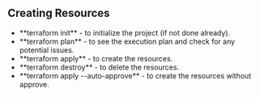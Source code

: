 ## Creating Resources

<ul>
<li>**terraform init** - to initialize the project (if not done already).</li>
<li>**terraform plan** - to see the execution plan and check for any potential issues.</li>
<li>**terraform apply** - to create the resources.</li>
<li>**terraform destroy** - to delete the resources.</li>
<li>**terraform apply --auto-approve** - to create the resources without approve.</li>
</ul>
